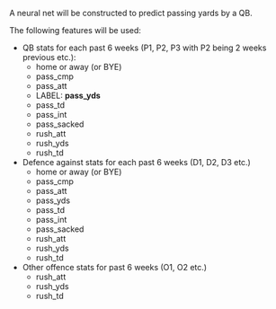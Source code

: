 A neural net will be constructed to predict passing yards by a QB.

The following features will be used:
* QB stats for each past 6 weeks (P1, P2, P3 with P2 being 2 weeks previous etc.):
    - home or away (or BYE)
    - pass_cmp
    - pass_att
    - LABEL: **pass_yds**
    - pass_td
    - pass_int
    - pass_sacked
    - rush_att
    - rush_yds
    - rush_td
* Defence against stats for each past 6 weeks (D1, D2, D3 etc.)
    - home or away (or BYE)
    - pass_cmp
    - pass_att
    - pass_yds
    - pass_td
    - pass_int
    - pass_sacked
    - rush_att
    - rush_yds
    - rush_td
* Other offence stats for past 6 weeks (O1, O2 etc.)
    - rush_att
    - rush_yds
    - rush_td